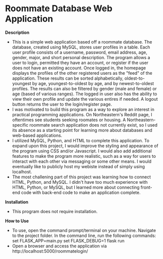 # Roommate Database Web Application  

**Description**<br /> 
- This is a simple web application based off a roommate database. The database, created 
using MySQL, stores user profiles in a table. Each user profile consists of a username, 
password, email address, age, gender, major, and short personal description. The 
program allows a user to login, permitted they have an account, or register if the user 
does not have an existing account. Once logged in, the homepage displays the 
profiles of the other registered users as the "feed" of the application. These results 
can be sorted alphabetically, oldest-to-youngest by age, youngest-to-oldest by age, 
and by newest-to-oldest profiles. The results can also be filtered by gender (male and 
female) or age (based of various ranges). The logged in user also has the ability to 
view their own profile and update the various entires if needed. A logout button returns 
the user to the login/register page. 
- I was motivated to build this program as a way to explore an interest in practical 
programming applications. On Northeastern's Reddit page, I oftentimes see students 
seeking roomates or housing. A Northeastern-specific roommate search application does 
not currently exist, so I used its absence as a starting point for learning more 
about databases and web-based applications. 
- I utilized MySQL, Python, and HTML to complete this application. To expand upon this 
project, I would improve the styling and appearance of the program using CSS and/or 
Javascript. I would also add additional features to make the program more realistic, 
such as a way for users to interact with each other via messaging or some other means. 
I would eventually like to publicly host my webiste instead of simply using localhost. 
- The most challening part of this project was learning how to connect HTML, Python, 
and MySQL. I didn't have too much experience with HTML, Python, or MySQL, but I 
learned more about connecting front-end code with back-end code to make an 
application complete.  

**Installation**<br />
- This program does not require installation. 

**How to Use**<br />
- To use, open the command prompt/terminal on your machine. Navigate to the project 
folder. In the command line, run the following commands: 
    set FLASK_APP=main.py 
    set FLASK_DEBUG=1 
    flask run 
- Open a browser and access the application via http://localhost:5000/roommatelogin/

